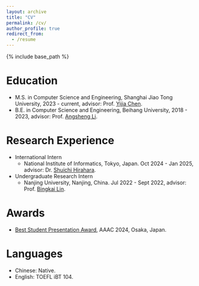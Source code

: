 ```yaml
---
layout: archive
title: "CV"
permalink: /cv/
author_profile: true
redirect_from:
  - /resume
---
```


{% include base_path %}

Education
======
* M.S. in Computer Science and Engineering, Shanghai Jiao Tong University, 2023 - current, advisor: Prof. [Yijia Chen](https://basics.sjtu.edu.cn/~chen/).
* B.E. in Computer Science and Engineering, Beihang University, 2018 - 2023, advisor: Prof. [Angsheng Li](https://scse.buaa.edu.cn/info/1078/5403.htm).

Research Experience
======
* International Intern
  - National Institute of Informatics, Tokyo, Japan. Oct 2024 - Jan 2025, advisor: Dr. [Shuichi Hirahara](https://researchmap.jp/shuichi.hirahara/).
* Undergraduate Research Intern
  - Nanjing University, Nanjing, China. Jul 2022 - Sept 2022, advisor: Prof. [Bingkai Lin](https://sites.google.com/site/bingkai314159).

Awards
======
* [Best Student Presentation Award](http://ywliu00.github.io/files/certificates/2024_AAAC_best_stu_pre.pdf), AAAC 2024, Osaka, Japan.

Languages
======
* Chinese: Native.
* English: TOEFL iBT 104.